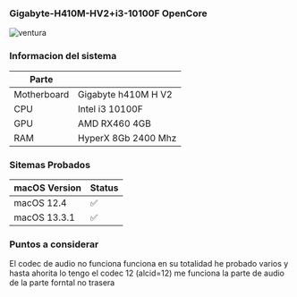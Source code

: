 ### Gigabyte-H410M-HV2+i3-10100F OpenCore 

![ventura](https://user-images.githubusercontent.com/72232559/230757760-41d0ba0a-3025-4d8d-af74-b491259aa52b.png)


### Informacion del sistema 
| Parte        |              | 
|--------------|--------------|
| Motherboard  | Gigabyte h410M H V2    |
| CPU	 | Intel i3 10100F     | 
| GPU   | AMD RX460 4GB   | 
| RAM  | HyperX 8Gb 2400 Mhz  | 


### Sitemas Probados

| macOS Version       |     Status         | 
|--------------|--------------|
| macOS 12.4 | 	✅  |
| macOS  13.3.1	 | 	✅   | 


### Puntos a considerar 
El codec de audio no funciona  funciona  en su totalidad  he probado varios y hasta ahorita lo tengo el codec 12 (alcid=12) me funciona la parte de 
audio de la parte forntal no trasera 

